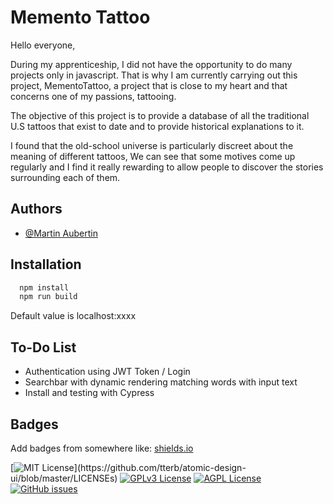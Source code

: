 
# Memento Tattoo 

Hello everyone, 

During my apprenticeship, I did not have the opportunity to do many projects only in javascript. That is why I am currently carrying out this project, MementoTattoo, a project that is close to my heart and that concerns one of my passions, tattooing. 

The objective of this project is to provide a database of all the traditional U.S tattoos that exist to date and to provide historical explanations to it. 

I found that the old-school universe is particularly discreet about the meaning of different tattoos, We can see that some motives come up regularly and I find it really rewarding to allow people to discover the stories surrounding each of them. 


## Authors

- [@Martin Aubertin](https://github.com/MarthL)



## Installation


```bash
  npm install
  npm run build
```

Default value is localhost:xxxx

## To-Do List

- Authentication using JWT Token / Login
- Searchbar with dynamic rendering matching words with input text
- Install and testing with Cypress 

    
## Badges

Add badges from somewhere like: [shields.io](https://shields.io/)

[![MIT License](https://img.shields.io/apm/l/atomic-design-ui.svg?)](https://github.com/tterb/atomic-design-ui/blob/master/LICENSEs)
[![GPLv3 License](https://img.shields.io/badge/License-GPL%20v3-yellow.svg)](https://opensource.org/licenses/)
[![AGPL License](https://img.shields.io/badge/license-AGPL-blue.svg)](http://www.gnu.org/licenses/agpl-3.0)
[![GitHub issues](https://img.shields.io/github/issues/MarthL/mementoTattoo)](https://github.com/MarthL/mementoTattoo/issues)





